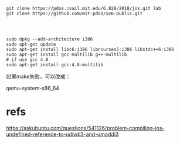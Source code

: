 


```
git clone https://pdos.csail.mit.edu/6.828/2018/jos.git lab
git clone https://github.com/mit-pdos/xv6-public.git




sudo dpkg --add-architecture i386
sudo apt-get update
sudo apt-get install libc6:i386 libncurses5:i386 libstdc++6:i386
sudo apt-get install gcc-multilib g++-multilib
# if use gcc 4.8
sudo apt-get install gcc-4.8-multilib
```


如果make失败，可以改成：

qemu-system-x86_64


# refs
https://askubuntu.com/questions/541126/problem-compiling-jos-undefined-reference-to-udivdi3-and-umoddi3

